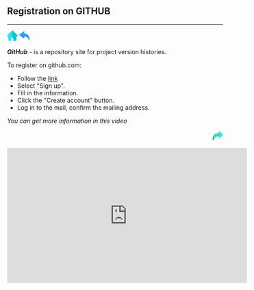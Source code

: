 ## Registration on GITHUB

***

[![home.png](./img/home.png)](./README.md) 
[![back.png](./img/back.png)](./download.md)

***GitHub*** - is a repository site for project version histories.


To register on github.com:

- Follow the [link](https://github.com/)
- Select "Sign up".
- Fill in the information.
- Click the "Create account" button.
- Log in to the mail, confirm the mailing address.

*You can get more information in this video*

<div align="right">

[![next.png](./img/next.png)](./settings.md) 

</div>

<div align="center">

<iframe width="560" height="315" src="https://www.youtube.com/embed/w42nAFMKKFk" title="YouTube video player" frameborder="0" allow="accelerometer; autoplay; clipboard-write; encrypted-media; gyroscope; picture-in-picture" allowfullscreen></iframe>

</div>